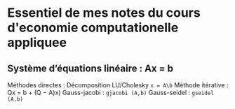 # Essentiel de mes notes du cours d'economie computationelle appliquee
## Système d’équations linéaire : Ax = b
Méthodes directes : Décomposition LU/Cholesky `x = A\b`
Méthode itérative : Qx = b + (Q − A)x)
Gauss-jacobi : `gjacobi (A,b)`
Gauss-seidel : `gseidel (A,b)`
